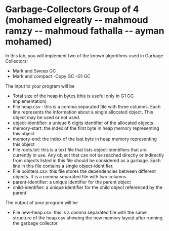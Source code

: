# Garbage-Collectors   Group of 4 (mohamed elgreatly -- mahmoud ramzy -- mahmoud fathalla -- ayman mohamed)
In this lab, you will implement two of the known algorithms used in Garbage Collectors:
- Mark and Sweep GC 
- Mark and compact
-Copy GC 
-G1 GC

The input to your program will be

- Total size of the heap in bytes (this is useful only in G1 GC implementation)
- File heap.csv : this is a comma separated file with three columns. Each line represents
the information about a single allocated object. This object may be used or not used.
- object-identifier: a unique 6 digits identifier of the allocated objects.
- memory-start: the index of the first byte in heap memory representing this object
- memory-end: the index of the last byte in heap memory representing this object
- File roots.txt: this is a text file that lists object-identifiers that are currently in use. Any
object that can not be reached directly or indirectly from objects listed in this file should
be considered as a garbage. Each line in this file contains a single object-identifier.
- File pointers.csv: this file stores the dependencies between different objects. It is a
comma separated file with two columns
- parent-identifier: a unique identifier for the parent object
- child-identifier: a unique identifier for the child object referenced by the parent

The output of your program will be

- File new-heap.csv: this is a comma separated file with the same structure of the
heap.csv showing the new memory layout after running the garbage collector
